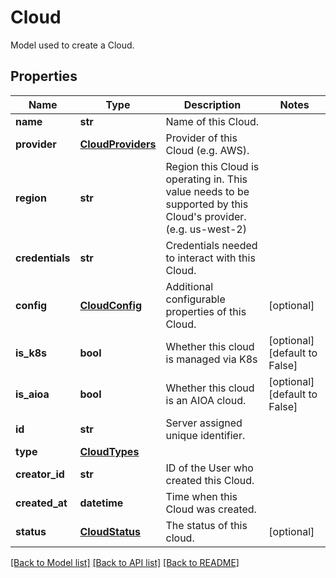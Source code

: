 # Cloud

Model used to create a Cloud.
## Properties
Name | Type | Description | Notes
------------ | ------------- | ------------- | -------------
**name** | **str** | Name of this Cloud. | 
**provider** | [**CloudProviders**](CloudProviders.md) | Provider of this Cloud (e.g. AWS). | 
**region** | **str** | Region this Cloud is operating in. This value needs to be supported by this Cloud&#39;s provider. (e.g. us-west-2) | 
**credentials** | **str** | Credentials needed to interact with this Cloud. | 
**config** | [**CloudConfig**](CloudConfig.md) | Additional configurable properties of this Cloud. | [optional] 
**is_k8s** | **bool** | Whether this cloud is managed via K8s | [optional] [default to False]
**is_aioa** | **bool** | Whether this cloud is an AIOA cloud. | [optional] [default to False]
**id** | **str** | Server assigned unique identifier. | 
**type** | [**CloudTypes**](CloudTypes.md) |  | 
**creator_id** | **str** | ID of the User who created this Cloud. | 
**created_at** | **datetime** | Time when this Cloud was created. | 
**status** | [**CloudStatus**](CloudStatus.md) | The status of this cloud. | [optional] 

[[Back to Model list]](../README.md#documentation-for-models) [[Back to API list]](../README.md#documentation-for-api-endpoints) [[Back to README]](../README.md)


